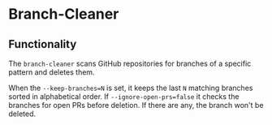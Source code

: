 # Branch-Cleaner
## Functionality
The `branch-cleaner` scans GitHub repositories for branches of a specific pattern and deletes them.

When the `--keep-branches=N` is set, it keeps the last `N` matching branches sorted in alphabetical order. If `--ignore-open-prs=false` it checks the branches for open PRs before deletion. If there are any, the branch won't be deleted.
